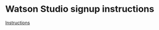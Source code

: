 # Watson Studio signup instructions

[Instructions](https://github.com/bleonardb3/Think2019/raw/master/Signup_Instructions/signup.pdf)
